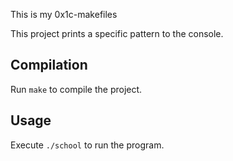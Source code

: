 This is my 0x1c-makefiles

This project prints a specific pattern to the console.

## Compilation

Run `make` to compile the project.

## Usage

Execute `./school` to run the program.
